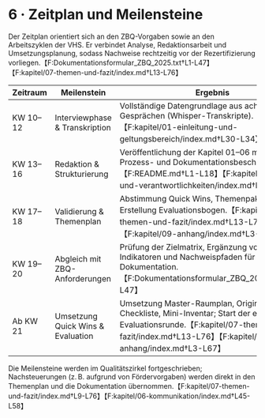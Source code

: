 # 6 · Zeitplan und Meilensteine

Der Zeitplan orientiert sich an den ZBQ-Vorgaben sowie an den Arbeitszyklen der VHS. Er verbindet Analyse, Redaktionsarbeit und Umsetzungsplanung, sodass Nachweise rechtzeitig vor der Rezertifizierung vorliegen.【F:Dokumentationsformular_ZBQ_2025.txt†L1-L47】【F:kapitel/07-themen-und-fazit/index.md†L13-L76】

| Zeitraum | Meilenstein | Ergebnis |
| --- | --- | --- |
| KW 10–12 | Interviewphase & Transkription | Vollständige Datengrundlage aus acht Gesprächen (Whisper-Transkripte).【F:kapitel/01-einleitung-und-geltungsbereich/index.md†L30-L34】 |
| KW 13–16 | Redaktion & Strukturierung | Veröffentlichung der Kapitel 01–06 mit Rollen-, Prozess- und Dokumentationsbeschreibungen.【F:README.md†L1-L18】【F:kapitel/02-rollen-und-verantwortlichkeiten/index.md†L1-L147】 |
| KW 17–18 | Validierung & Themenplan | Abstimmung Quick Wins, Themenpakete, Erstellung Evaluationsbogen.【F:kapitel/07-themen-und-fazit/index.md†L13-L76】【F:kapitel/09-anhang/index.md†L3-L67】 |
| KW 19–20 | Abgleich mit ZBQ-Anforderungen | Prüfung der Zielmatrix, Ergänzung von Indikatoren und Nachweispfaden für die Dokumentation.【F:Dokumentationsformular_ZBQ_2025.txt†L31-L47】 |
| Ab KW 21 | Umsetzung Quick Wins & Evaluation | Umsetzung Master-Raumplan, Originalversand-Checkliste, Mini-Inventar; Start der ersten Evaluationsrunde.【F:kapitel/07-themen-und-fazit/index.md†L13-L76】【F:kapitel/09-anhang/index.md†L3-L67】 |

Die Meilensteine werden im Qualitätszirkel fortgeschrieben; Nachsteuerungen (z. B. aufgrund von Fördervorgaben) werden direkt in den Themenplan und die Dokumentation übernommen.【F:kapitel/07-themen-und-fazit/index.md†L9-L76】【F:kapitel/06-kommunikation/index.md†L45-L58】
